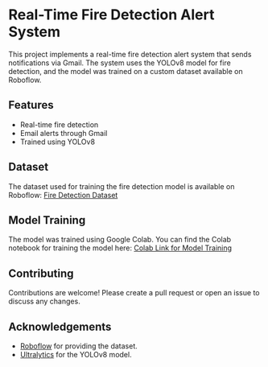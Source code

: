 # Real-Time Fire Detection Alert System

This project implements a real-time fire detection alert system that sends notifications via Gmail. The system uses the YOLOv8 model for fire detection, and the model was trained on a custom dataset available on Roboflow.

## Features

- Real-time fire detection
- Email alerts through Gmail
- Trained using YOLOv8

## Dataset

The dataset used for training the fire detection model is available on Roboflow:
[Fire Detection Dataset](https://universe.roboflow.com/rehman-2vlay/fire-detection-vdtmc)

## Model Training

The model was trained using Google Colab. You can find the Colab notebook for training the model here:
[Colab Link for Model Training](https://colab.research.google.com/drive/1HsN9hWnCCvWN5OvMSNLjcFR2wRtuiVit?usp=sharing)

## Contributing

Contributions are welcome! Please create a pull request or open an issue to discuss any changes.

## Acknowledgements

- [Roboflow](https://roboflow.com) for providing the dataset.
- [Ultralytics](https://ultralytics.com) for the YOLOv8 model.

